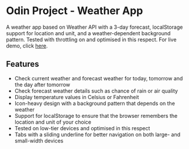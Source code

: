 # Odin Project - Weather App

A weather app based on Weather API with a 3-day forecast, localStorage support for location and unit, and a weather-dependent background pattern. Tested with throttling on and optimised in this respect. For live demo, click [here](https://dziubenzo.github.io/weather-app/).

## Features

* Check current weather and forecast weather for today, tomorrow and the day after tomorrow
* Check forecast weather details such as chance of rain or air quality
* Display temperature values in Celsius or Fahrenheit
* Icon-heavy design with a background pattern that depends on the weather
* Support for localStorage to ensure that the browser remembers the location and unit of your choice
* Tested on low-tier devices and optimised in this respect
* Tabs with a sliding underline for better navigation on both large- and small-width devices
